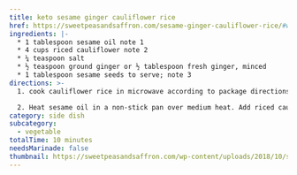 ```yaml
---
title: keto sesame ginger cauliflower rice
href: https://sweetpeasandsaffron.com/sesame-ginger-cauliflower-rice/#wprm-recipe-container-25101
ingredients: |-
  * 1 tablespoon sesame oil note 1
  * 4 cups riced cauliflower note 2
  * ¼ teaspoon salt
  * ½ teaspoon ground ginger or ½ tablespoon fresh ginger, minced
  * 1 tablespoon sesame seeds to serve; note 3
directions: >-
  1. cook cauliflower rice in microwave according to package directions.

  2. Heat sesame oil in a non-stick pan over medium heat. Add riced cauliflower, salt, and ginger to the pan. Cook for 3- 5 minutes, until the cauliflower is slightly soft but not mushy.
category: side dish
subcategory:
  - vegetable
totalTime: 10 minutes
needsMarinade: false
thumbnail: https://sweetpeasandsaffron.com/wp-content/uploads/2018/10/sesame-ginger-cauliflower-rice-3-600x462.jpg
---
```


